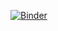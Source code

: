 [![Binder](https://mybinder.org/badge.svg)](https://mybinder.org/v2/gh/JamesABaker/TMH-open-topology/blob/master/)
